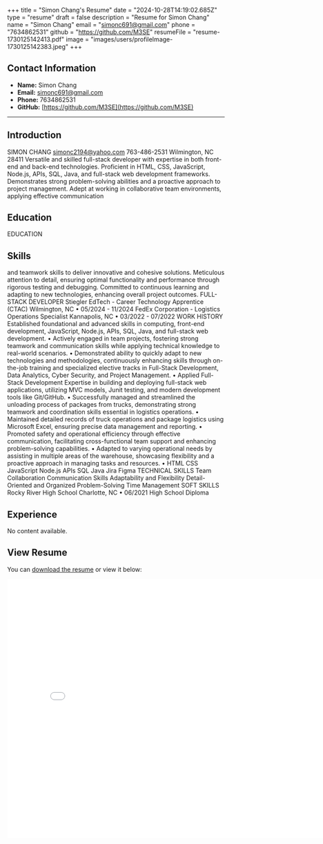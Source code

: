 
+++
title = "Simon Chang's Resume"
date = "2024-10-28T14:19:02.685Z"
type = "resume"
draft = false
description = "Resume for Simon Chang"
name = "Simon Chang"
email = "simonc691@gmail.com"
phone = "7634862531"
github = "https://github.com/M3SE"
resumeFile = "resume-1730125142413.pdf"
image = "images/users/profileImage-1730125142383.jpeg"
+++

## Contact Information

- **Name:** Simon Chang
- **Email:** [simonc691@gmail.com](mailto:simonc691@gmail.com)
- **Phone:** 7634862531
- **GitHub:** [https://github.com/M3SE](https://github.com/M3SE)

---

## Introduction
SIMON CHANG simonc2194@yahoo.com 763-486-2531 Wilmington, NC 28411 Versatile and skilled full-stack developer with expertise in both front-end and back-end technologies. Proficient in HTML, CSS, JavaScript, Node.js, APIs, SQL, Java, and full-stack web development frameworks. Demonstrates strong problem-solving abilities and a proactive approach to project management. Adept at working in collaborative team environments, applying effective communication

## Education
EDUCATION

## Skills
and teamwork skills to deliver innovative and cohesive solutions. Meticulous attention to detail, ensuring optimal functionality and performance through rigorous testing and debugging. Committed to continuous learning and adapting to new technologies, enhancing overall project outcomes. FULL-STACK DEVELOPER Stiegler EdTech - Career Technology Apprentice (CTAC) Wilmington, NC • 05/2024 - 11/2024 FedEx Corporation - Logistics Operations Specialist Kannapolis, NC • 03/2022 - 07/2022 WORK HISTORY Established foundational and advanced skills in computing, front-end development, JavaScript, Node.js, APIs, SQL, Java, and full-stack web development. • Actively engaged in team projects, fostering strong teamwork and communication skills while applying technical knowledge to real-world scenarios. • Demonstrated ability to quickly adapt to new technologies and methodologies, continuously enhancing skills through on-the-job training and specialized elective tracks in Full-Stack Development, Data Analytics, Cyber Security, and Project Management. • Applied Full-Stack Development Expertise in building and deploying full-stack web applications, utilizing MVC models, Junit testing, and modern development tools like Git/GitHub. • Successfully managed and streamlined the unloading process of packages from trucks, demonstrating strong teamwork and coordination skills essential in logistics operations. • Maintained detailed records of truck operations and package logistics using Microsoft Excel, ensuring precise data management and reporting. • Promoted safety and operational efficiency through effective communication, facilitating cross-functional team support and enhancing problem-solving capabilities. • Adapted to varying operational needs by assisting in multiple areas of the warehouse, showcasing flexibility and a proactive approach in managing tasks and resources. • HTML CSS JavaScript Node.js APIs SQL Java Jira Figma TECHNICAL SKILLS Team Collaboration Communication Skills Adaptability and Flexibility Detail-Oriented and Organized Problem-Solving Time Management SOFT SKILLS Rocky River High School Charlotte, NC • 06/2021 High School Diploma

## Experience
No content available.


## View Resume

You can [download the resume](/files/resume-1730125142413.pdf) or view it below:

<embed src="/files/resume-1730125142413.pdf" width="800" height="600" type="application/pdf" />
    